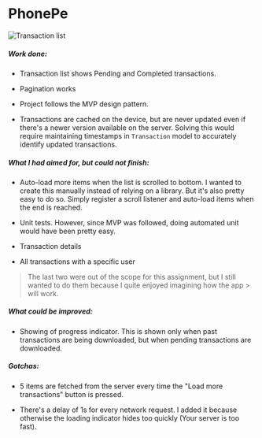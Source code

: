 # PhonePe

![Transaction list](http://i.imgur.com/0TtH3Q4.png)

##### Work done:
* Transaction list shows Pending and Completed transactions.

* Pagination works

* Project follows the MVP design pattern.

* Transactions are cached on the device, but are never updated even if there's a newer version available on the server. Solving this would require maintaining timestamps in `Transaction` model to accurately identify updated transactions.

##### What I had aimed for, but could not finish:
* Auto-load more items when the list is scrolled to bottom. I wanted to create this manually instead of relying on a library. But it's also pretty easy to do so. Simply register a scroll listener and auto-load items when the end is reached.

* Unit tests. However, since MVP was followed, doing automated unit would have been pretty easy.

* Transaction details

* All transactions with a specific user

> The last two were out of the scope for this assignment, but I still wanted to do them because I quite enjoyed imagining how the app > will work.

##### What could be improved:
* Showing of progress indicator. This is shown only when past transactions are being downloaded, but when pending transactions are downloaded.

##### Gotchas:
* 5 items are fetched from the server every time the "Load more transactions" button is pressed.

* There's a delay of 1s for every network request. I added it because otherwise the loading indicator hides too quickly (Your server is too fast).
